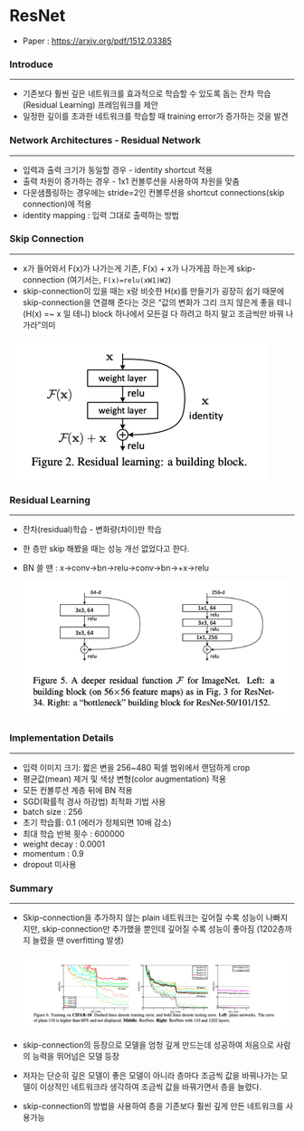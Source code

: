 # ResNet

- Paper : https://arxiv.org/pdf/1512.03385

### Introduce

---

- 기존보다 훨씬 깊은 네트워크를 효과적으로 학습할 수 있도록 돕는 잔차 학습(Residual Learning) 프레임워크를 제안
- 일정한 깊이를 초과한 네트워크를 학습할 때 training error가 증가하는 것을 발견

### Network Architectures - Residual Network

---

- 입력과 출력 크기가 동일할 경우 - identity shortcut 적용
- 출력 차원이 증가하는 경우 - 1x1 컨볼루션을 사용하여 차원을 맞춤
- 다운샘플링하는 경우에는 stride=2인 컨볼루션을 shortcut connections(skip connection)에 적용
- identity mapping : 입력 그대로 출력하는 방법

### Skip Connection

---

- x가 들어와서 F(x)가 나가는게 기존, F(x) + x가 나가게끔 하는게 skip-connection (여기서는,  `F(x)=relu(xW1)W2`)
- skip-connection이 있을 때는 x랑 비슷한 H(x)를 만들기가 굉장히 쉽기 때문에 skip-connection을 연결해 준다는 것은 “값의 변화가 그리 크지 않은게 좋을 테니(H(x) =~ x 일 테니) block 하나에서 모든걸 다 하려고 하지 말고 조금씩만 바꿔 나가라”의미

![image.png](doc/image.png)

### Residual Learning

---

- 잔차(residual)학습 - 변화량(차이)만 학습
- 한 층만 skip 해봤을 때는 성능 개선 없었다고 한다.
- BN 쓸 땐 : x→conv→bn→relu→conv→bn→+x→relu
    
    ![image.png](doc/image%201.png)
    

### Implementation Details

---

- 입력 이미지 크기: 짧은 변을 256~480 픽셀 범위에서 랜덤하게 crop
- 평균값(mean) 제거 및 색상 변형(color augmentation) 적용
- 모든 컨볼루션 계층 뒤에 BN 적용
- SGD(확률적 경사 하강법) 최적화 기법 사용
- batch size : 256
- 초기 학습률: 0.1 (에러가 정체되면 10배 감소)
- 최대 학습 반복 횟수 : 600000
- weight decay : 0.0001
- momentum : 0.9
- dropout 미사용

### Summary

---

- Skip-connection을 추가하지 않는 plain 네트워크는 깊어질 수록 성능이 나빠지지만, skip-connection만 추가했을 뿐인데 깊어질 수록 성능이 좋아짐 (1202층까지 늘렸을 땐 overfitting 발생)
    
    ![image.png](doc/image%202.png)
    
- skip-connection의 등장으로 모델을 엄청 깊게 만드는데 성공하여 처음으로 사람의 능력을 뛰어넘은 모델 등장
- 저자는 단순히 깊은 모델이 좋은 모델이 아니라 층마다 조금씩 값을 바꿔나가는 모델이 이상적인 네트워크라 생각하여 조금씩 값을 바꿔가면서 층을 늘렸다.
- skip-connection의 방법을 사용하여 층을 기존보다 훨씬 깊게 만든 네트워크를 사용가능